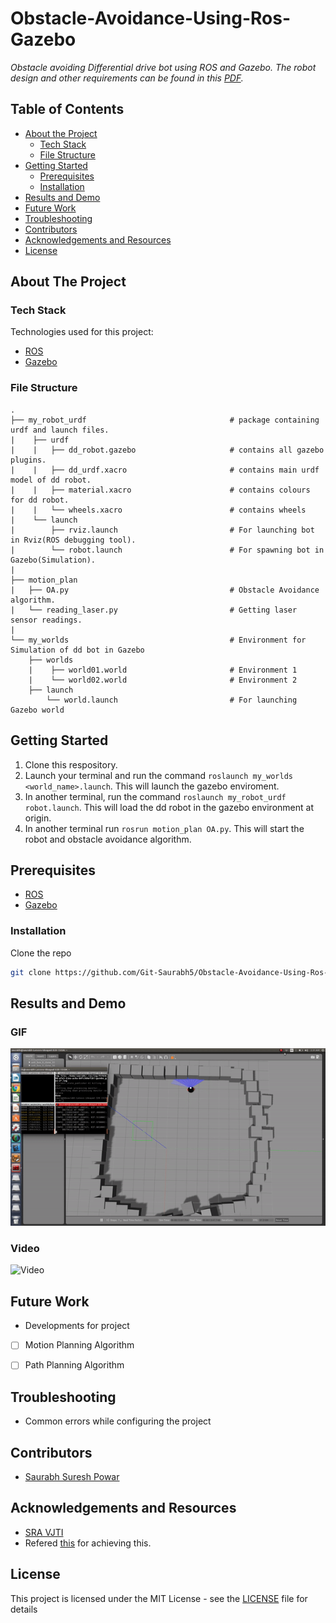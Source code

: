 # Obstacle-Avoidance-Using-Ros-Gazebo
_Obstacle avoiding Differential drive bot using ROS and Gazebo.  The robot design and other requirements can be found in this [PDF](https://github.com/Git-Saurabh5/Obstacle-Avoidance-Using-Ros-Gazebo/blob/master/ProblemStatement.pdf)._ 

## Table of Contents

* [About the Project](#about-the-project)
  * [Tech Stack](#tech-stack)
  * [File Structure](#file-structure)
* [Getting Started](#getting-started)
  * [Prerequisites](#prerequisites)
  * [Installation](#installation)
* [Results and Demo](#results-and-demo)
* [Future Work](#future-work)
* [Troubleshooting](#troubleshooting)
* [Contributors](#contributors)
* [Acknowledgements and Resources](#acknowledgements-and-resources)
* [License](#license)

## About The Project

### Tech Stack
Technologies used for this project:
* [ROS](https://www.ros.org/)  
* [Gazebo](http://gazebosim.org/)  

### File Structure
    .
    ├── my_robot_urdf                                # package containing urdf and launch files.            
    |    ├── urdf                                    
    |    |   ├── dd_robot.gazebo                     # contains all gazebo plugins.
    |    |   ├── dd_urdf.xacro                       # contains main urdf model of dd robot.
    |    |   ├── material.xacro                      # contains colours for dd robot.
    |    |   └── wheels.xacro                        # contains wheels
    |    └── launch
    |        ├── rviz.launch                         # For launching bot in Rviz(ROS debugging tool).
    |        └── robot.launch                        # For spawning bot in Gazebo(Simulation).
    |
    ├── motion_plan                                  
    |   ├── OA.py                                    # Obstacle Avoidance algorithm.
    |   └── reading_laser.py                         # Getting laser sensor readings.
    |
    └── my_worlds                                    # Environment for Simulation of dd bot in Gazebo 
        ├── worlds                  
        |    ├── world01.world                       # Environment 1
        |    └── world02.world                       # Environment 2
        ├── launch 
            └── world.launch                         # For launching Gazebo world 

## Getting Started
1. Clone this respository.
2. Launch your terminal and run the command `roslaunch my_worlds <world_name>.launch`. 
   This will launch the gazebo enviroment.
3. In another terminal, run the command `roslaunch my_robot_urdf robot.launch`. 
This will load the dd robot in the gazebo environment at origin.  
4. In another terminal run `rosrun motion_plan OA.py`. This will start the robot and obstacle avoidance algorithm.

## Prerequisites  
* [ROS](http://wiki.ros.org/kinetic)  
* [Gazebo](http://wiki.ros.org/gazebo_ros_pkgs)

### Installation
Clone the repo
```sh
git clone https://github.com/Git-Saurabh5/Obstacle-Avoidance-Using-Ros-Gazebo.git
```
## Results and Demo
### GIF
![](https://github.com/Git-Saurabh5/Obstacle-Avoidance-Using-Ros-Gazebo/blob/master/Visuals/oa.gif)
### Video
![**Video**](https://www.youtube.com/watch?v=NyEgB2QwrYA) 

## Future Work
* Developments for project
- [ ] Motion Planning Algorithm
- [ ] Path Planning Algorithm


## Troubleshooting
* Common errors while configuring the project

## Contributors
* [Saurabh Suresh Powar](https://github.com/Git-Saurabh5)

## Acknowledgements and Resources
* [SRA VJTI](http://sra.vjti.info/)
* Refered [this](https://www.theconstructsim.com/ros-projects-exploring-ros-using-2-wheeled-robot-part-1) for achieving this.

## License

This project is licensed under the MIT License - see the [LICENSE](LICENSE) file for details
